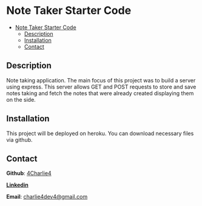 # Note Taker Starter Code

- [Note Taker Starter Code](#note-taker-starter-code)
  - [Description](#description)
  - [Installation](#installation)
  - [Contact](#contact)

## Description

Note taking application. The main focus of this project was to build a server using express. This server allows GET and POST requests to store and save notes taking and fetch the notes that were already created displaying them on the side.

## Installation
This project will be deployed on heroku. You can download necessary files via github.

## Contact

**Github**: [4Charlie4](https://github.com/4Charlie4)

[**Linkedin**](https://www.linkedin.com/in/charliedev4/)

**Email**: charlie4dev4@gmail.com